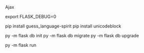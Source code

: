 Ajax 

export FLASK_DEBUG=0

pip install guess_language-spirit
pip install unicodeblock

py -m flask db init
py -m flask db migrate
py -m flask db upgrade

py -m flask run